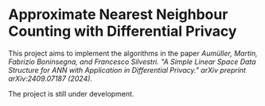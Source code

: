 # Approximate Nearest Neighbour Counting with Differential Privacy

This project aims to implement the algorithms in the paper *Aumüller, Martin, Fabrizio Boninsegna, and Francesco Silvestri. "A Simple Linear Space Data Structure for ANN with Application in Differential Privacy." arXiv preprint arXiv:2409.07187 (2024).*

The project is still under development.

